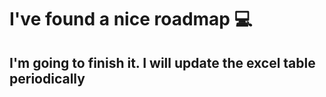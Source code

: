 # I've found a nice roadmap 💻

## I'm going to finish it. I will update the excel table periodically
